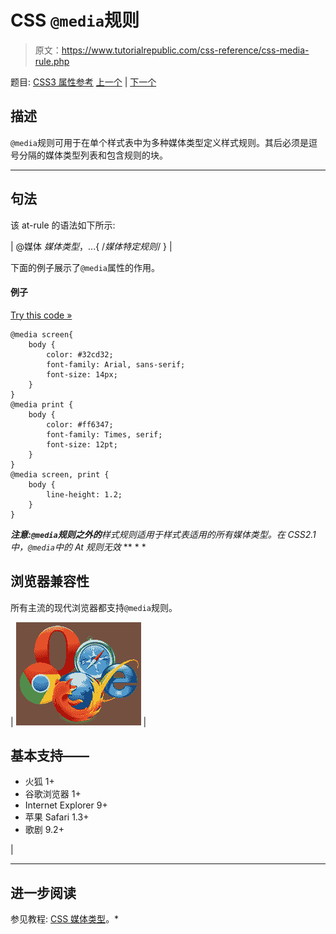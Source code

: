 # CSS `@media`规则

> 原文：<https://www.tutorialrepublic.com/css-reference/css-media-rule.php>

题目: [CSS3 属性参考](css3-properties.php) [上一个](css3-keyframes-rule.php) | [下一个](css-page-rule.php)

## 描述

`@media`规则可用于在单个样式表中为多种媒体类型定义样式规则。其后必须是逗号分隔的媒体类型列表和包含规则的块。

* * *

## 句法

该 at-rule 的语法如下所示:

| @媒体 *媒体类型*，...{
/*媒体特定规则*/
} |

下面的例子展示了`@media`属性的作用。

#### 例子

[Try this code »](../codelab.php?topic=css&file=media-rule "Try this code using online Editor")

```
@media screen{
    body {
        color: #32cd32;
        font-family: Arial, sans-serif;
        font-size: 14px;
    }
}
@media print {
    body {
        color: #ff6347;
        font-family: Times, serif;
        font-size: 12pt;
    }
}
@media screen, print {
    body {
        line-height: 1.2;
    }
}
```

 ***注意:`@media`规则之外的**样式规则适用于样式表适用的所有媒体类型。在 CSS2.1 中，`@media`中的 At 规则无效*  ** * *

## 浏览器兼容性

所有主流的现代浏览器都支持`@media`规则。

| ![Browsers Icon](img/e9331123c77668c1832e541c2fca1002.png) | 

## 基本支持——

*   火狐 1+
*   谷歌浏览器 1+
*   Internet Explorer 9+
*   苹果 Safari 1.3+
*   歌剧 9.2+

 |

* * *

## 进一步阅读

参见教程: [CSS 媒体类型](../css-tutorial/css-media-types.php)。*